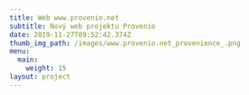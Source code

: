 ```yaml
---
title: Web www.provenio.net
subtitle: Nový web projektu Provenio
date: 2019-11-27T09:52:42.374Z
thumb_img_path: /images/www.provenio.net_provenience_.png
menu:
  main:
    weight: 15
layout: project
---
```



